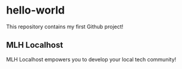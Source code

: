# hello-world
This repository contains my first Github project!

## MLH Localhost

 MLH Localhost empowers you to develop your local tech community!